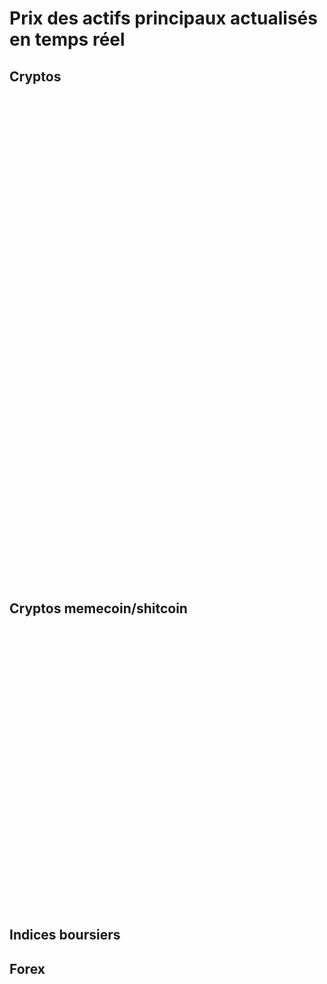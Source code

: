 # Prix des actifs principaux actualisés en temps réel

## Cryptos
<iframe srcdoc='
<script src="https://widgets.coingecko.com/gecko-coin-list-widget.js"></script>
<gecko-coin-list-widget locale="en" dark-mode="true" coin-ids="bitcoin,ethereum,tether,the-open-network,solana,avalanche-2,polkadot,cardano,ripple,tron,stellar,sui,chainlink,bitcoin-cash,litecoin,monero" initial-currency="usd"></gecko-coin-list-widget>
' width="100%" height="780px" style="border:none;" marginwidth="0" marginheight="0"></iframe>

## Cryptos memecoin/shitcoin
<iframe srcdoc='
<script src="https://widgets.coingecko.com/gecko-coin-list-widget.js"></script>
<gecko-coin-list-widget locale="en" dark-mode="true" coin-ids="pepe,dogecoin,dogwifcoin,shiba-inu,uniswap,bonk,floki,peanut-the-squirrel,mog-coin" initial-currency="usd"></gecko-coin-list-widget>
' width="100%" height="450px" style="border:none;" marginwidth="0" marginheight="0"></iframe>

## Indices boursiers

## Forex
